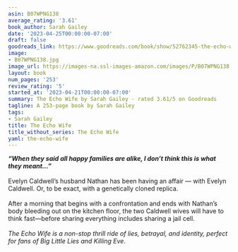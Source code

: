 ```yaml
---
asin: B07WPNG138
average_rating: '3.61'
book_author: Sarah Gailey
date: '2023-04-25T00:00:00-07:00'
draft: false
goodreads_link: https://www.goodreads.com/book/show/52762345-the-echo-wife
image:
- B07WPNG138.jpg
image_url: https://images-na.ssl-images-amazon.com/images/P/B07WPNG138.01._SCLZZZZZZZ.jpg
layout: book
num_pages: '253'
review_rating: '5'
started_at: '2023-04-21T00:00:00-07:00'
summary: The Echo Wife by Sarah Gailey - rated 3.61/5 on Goodreads
tagline: A 253-page book by Sarah Gailey
tags:
- Sarah Gailey
title: The Echo Wife
title_without_series: The Echo Wife
yaml: the-echo-wife
---
```


<b>
  <i>“When they said all happy families are alike, I don’t think this is what they meant…”</i>
</b><br /><br />Evelyn Caldwell’s husband Nathan has been having an affair — with Evelyn Caldwell. Or, to be exact, with a genetically cloned replica.<br /><br />After a morning that begins with a confrontation and ends with Nathan’s body bleeding out on the kitchen floor, the two Caldwell wives will have to think fast—before sharing everything includes sharing a jail cell.<br /><br /><i>The Echo Wife<i> is a non-stop thrill ride of lies, betrayal, and identity, perfect for fans of <i>Big Little Lies</i> and <i>Killing Eve</i>.</i></i>